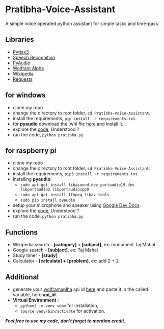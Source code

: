 # Pratibha-Voice-Assistant

A simple voice operated python assistant for simple tasks and time-pass.

## Libraries
* [Pyttsx3](https://pypi.org/project/pyttsx3/)
* [Speech Recognition](https://pypi.org/project/SpeechRecognition/)
* [PyAudio](https://pypi.org/project/PyAudio/)
* [Wolfram Alpha](https://pypi.org/project/wolframalpha/)
* [Wikipedia](https://pypi.org/project/wikipedia/)
* [Requests](https://pypi.org/project/requests/)


## for windows
* clone my repo
* change the directory to root folder, `cd Pratibha-Voice-Assistant`.
* install the requirements, `pip install -r requirements.txt`.
* for **pyaudio** download the .whl file [here](https://www.lfd.uci.edu/~gohlke/pythonlibs/#pyaudio) and install it.
* explore the [code](https://github.com/itsatulya/Pratibha-Voice-Assistant/blob/d79340004db1be5360e550fdaf26a934b9f425eb/pratibha.py), Understood ?
* run the code, `python pratibha.py`.

## for raspberry pi
* clone my repo
* change the directory to root folder, `cd Pratibha-Voice-Assistant`.
* install the requirements, `pip3 install -r requirements.txt`.
* installing **pyaudio**:
    * `sudo apt-get install libasound-dev portaudio19-dev libportaudio2 libportaudiocpp0`
    * `sudo apt-get install ffmpeg libav-tools`
    * `sudo pip install pyaudio` 
* setup your microphone and speaker using [Google Dev Docs](https://developers.google.com/assistant/sdk/guides/service/python/embed/audio).
* explore the [code](https://github.com/itsatulya/Pratibha-Voice-Assistant/blob/d79340004db1be5360e550fdaf26a934b9f425eb/pratibha.py), Understood ?
* run the code, `python pratibha.py`

## Functions
* Wikipedia search - **[category] + [subject]**, ex: monument Taj Mahal
* Google search - **[subject]**, ex: Taj Mahal
* Study timer - **[study]**
* Calculator - **[calculate] + [problem]**, ex: add 2 + 2


## Additional
* generate your [wolframaplha](https://www.wolframalpha.com/) api id [here](https://account.wolfram.com/login/oauth2/sign-in) and paste it in the called variable, here **api_id**.
* **Virtual Environment** : 
   * `python3 -m venv venv` for installation, 
   * `source venv/bin/activate` for activation.  

***Feel free to use my code, don't forget to mention credit.***
